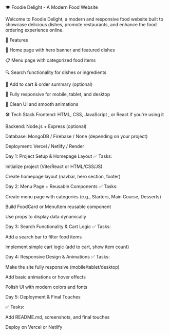 🍽️ Foodie Delight - A Modern Food Website

Welcome to Foodie Delight, a modern and responsive food website built to showcase delicious dishes, promote restaurants, and enhance the food ordering experience online.

🚀 Features

🍕 Home page with hero banner and featured dishes

📋 Menu page with categorized food items

🔍 Search functionality for dishes or ingredients

🛒 Add to cart & order summary (optional)

📱 Fully responsive for mobile, tablet, and desktop

🎨 Clean UI and smooth animations

🛠️ Tech Stack
Frontend: HTML, CSS, JavaScript , or React if you're using it

Backend: Node.js + Express (optional)

Database: MongoDB / Firebase / None (depending on your project)

Deployment: Vercel / Netlify / Render


Day 1: Project Setup & Homepage Layout
✅ Tasks:

Initialize project (Vite/React or HTML/CSS/JS)

Create homepage layout (navbar, hero section, footer)

Day 2: Menu Page + Reusable Components
✅ Tasks:

Create menu page with categories (e.g., Starters, Main Course, Desserts)

Build FoodCard or MenuItem reusable component

Use props to display data dynamically

Day 3: Search Functionality & Cart Logic
✅ Tasks:

Add a search bar to filter food items

Implement simple cart logic (add to cart, show item count)

Day 4: Responsive Design & Animations
✅ Tasks:

Make the site fully responsive (mobile/tablet/desktop)

Add basic animations or hover effects

Polish UI with modern colors and fonts


Day 5: Deployment & Final Touches

✅ Tasks:

Add README.md, screenshots, and final touches

Deploy on Vercel or Netlify
